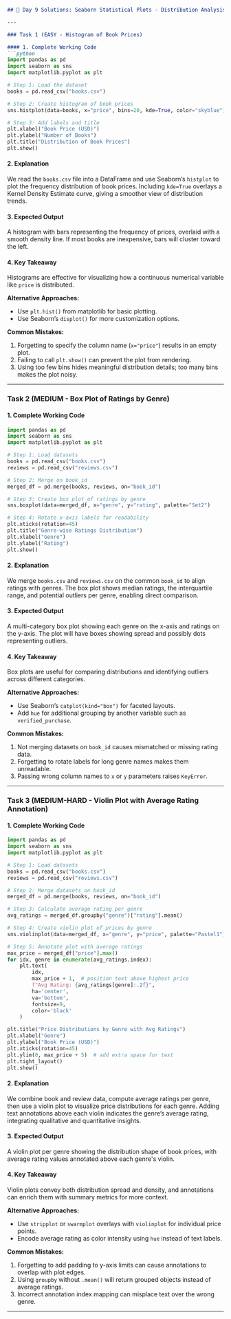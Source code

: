 ```markdown
## 📝 Day 9 Solutions: Seaborn Statistical Plots - Distribution Analysis

---

### Task 1 (EASY - Histogram of Book Prices)

#### 1. Complete Working Code
```python
import pandas as pd
import seaborn as sns
import matplotlib.pyplot as plt

# Step 1: Load the dataset
books = pd.read_csv("books.csv")

# Step 2: Create histogram of book prices
sns.histplot(data=books, x="price", bins=20, kde=True, color="skyblue")

# Step 3: Add labels and title
plt.xlabel("Book Price (USD)")
plt.ylabel("Number of Books")
plt.title("Distribution of Book Prices")
plt.show()
```

#### 2. Explanation
We read the `books.csv` file into a DataFrame and use Seaborn’s `histplot` to plot the frequency distribution of book prices. Including `kde=True` overlays a Kernel Density Estimate curve, giving a smoother view of distribution trends.

#### 3. Expected Output
A histogram with bars representing the frequency of prices, overlaid with a smooth density line. If most books are inexpensive, bars will cluster toward the left.

#### 4. Key Takeaway
Histograms are effective for visualizing how a continuous numerical variable like `price` is distributed.

**Alternative Approaches:**
- Use `plt.hist()` from matplotlib for basic plotting.
- Use Seaborn’s `displot()` for more customization options.

**Common Mistakes:**
1. Forgetting to specify the column name (`x="price"`) results in an empty plot.
2. Failing to call `plt.show()` can prevent the plot from rendering.
3. Using too few bins hides meaningful distribution details; too many bins makes the plot noisy.

---

### Task 2 (MEDIUM - Box Plot of Ratings by Genre)

#### 1. Complete Working Code
```python
import pandas as pd
import seaborn as sns
import matplotlib.pyplot as plt

# Step 1: Load datasets
books = pd.read_csv("books.csv")
reviews = pd.read_csv("reviews.csv")

# Step 2: Merge on book_id
merged_df = pd.merge(books, reviews, on="book_id")

# Step 3: Create box plot of ratings by genre
sns.boxplot(data=merged_df, x="genre", y="rating", palette="Set2")

# Step 4: Rotate x-axis labels for readability
plt.xticks(rotation=45)
plt.title("Genre-wise Ratings Distribution")
plt.xlabel("Genre")
plt.ylabel("Rating")
plt.show()
```

#### 2. Explanation
We merge `books.csv` and `reviews.csv` on the common `book_id` to align ratings with genres. The box plot shows median ratings, the interquartile range, and potential outliers per genre, enabling direct comparison.

#### 3. Expected Output
A multi-category box plot showing each genre on the x-axis and ratings on the y-axis. The plot will have boxes showing spread and possibly dots representing outliers.

#### 4. Key Takeaway
Box plots are useful for comparing distributions and identifying outliers across different categories.

**Alternative Approaches:**
- Use Seaborn’s `catplot(kind="box")` for faceted layouts.
- Add `hue` for additional grouping by another variable such as `verified_purchase`.

**Common Mistakes:**
1. Not merging datasets on `book_id` causes mismatched or missing rating data.
2. Forgetting to rotate labels for long genre names makes them unreadable.
3. Passing wrong column names to `x` or `y` parameters raises `KeyError`.

---

### Task 3 (MEDIUM-HARD - Violin Plot with Average Rating Annotation)

#### 1. Complete Working Code
```python
import pandas as pd
import seaborn as sns
import matplotlib.pyplot as plt

# Step 1: Load datasets
books = pd.read_csv("books.csv")
reviews = pd.read_csv("reviews.csv")

# Step 2: Merge datasets on book_id
merged_df = pd.merge(books, reviews, on="book_id")

# Step 3: Calculate average rating per genre
avg_ratings = merged_df.groupby("genre")["rating"].mean()

# Step 4: Create violin plot of prices by genre
sns.violinplot(data=merged_df, x="genre", y="price", palette="Pastel1")

# Step 5: Annotate plot with average ratings
max_price = merged_df["price"].max()
for idx, genre in enumerate(avg_ratings.index):
    plt.text(
        idx,
        max_price + 1,  # position text above highest price
        f"Avg Rating: {avg_ratings[genre]:.2f}",
        ha='center',
        va='bottom',
        fontsize=9,
        color='black'
    )

plt.title("Price Distributions by Genre with Avg Ratings")
plt.xlabel("Genre")
plt.ylabel("Book Price (USD)")
plt.xticks(rotation=45)
plt.ylim(0, max_price + 5)  # add extra space for text
plt.tight_layout()
plt.show()
```

#### 2. Explanation
We combine book and review data, compute average ratings per genre, then use a violin plot to visualize price distributions for each genre. Adding text annotations above each violin indicates the genre’s average rating, integrating qualitative and quantitative insights.

#### 3. Expected Output
A violin plot per genre showing the distribution shape of book prices, with average rating values annotated above each genre's violin.

#### 4. Key Takeaway
Violin plots convey both distribution spread and density, and annotations can enrich them with summary metrics for more context.

**Alternative Approaches:**
- Use `stripplot` or `swarmplot` overlays with `violinplot` for individual price points.
- Encode average rating as color intensity using `hue` instead of text labels.

**Common Mistakes:**
1. Forgetting to add padding to y-axis limits can cause annotations to overlap with plot edges.
2. Using `groupby` without `.mean()` will return grouped objects instead of average ratings.
3. Incorrect annotation index mapping can misplace text over the wrong genre.

---
```